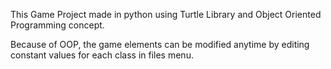 This Game Project made in python using Turtle
Library and Object Oriented Programming concept.

Because of OOP, the game elements can be modified
anytime by editing constant values for each class
in files menu.

